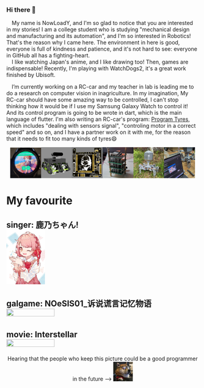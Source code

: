 ### Hi there 👋
&ensp;&ensp;My name is NowLoadY, and I'm so glad to notice that you are interested in my stories!
I am a college student who is studying "mechanical design and manufacturing and its automation", and I'm so interested in Robotics! That's the reason why I came here. The environment in here is good, everyone is full of kindness and patience, and it's not hard to see: everyone in GitHub all has a fighting-heart.  
&ensp;&ensp;I like watching Japan's anime, and I like drawing too! Then, games are indispensable! Recently, I'm playing with WatchDogs2, it's a great work finished by Ubisoft.  
  
&ensp;&ensp;I’m currently working on a RC-car and my teacher in lab is leading me to do a research on computer vision in inagriculture. In my imagination, My RC-car should have some amazing way to be controlled, I can't stop thinking how it would be if I use my Samsung Galaxy Watch to control it! And its control program is going to be wrote in dart, which is the main language of flutter. I'm also writing an RC-car's program: [Program Tyres](https://github.com/NowLoadY/ProgramTyres), which includes "dealing with sensors signal", "controling motor in a correct speed" and so on, and I have a partner work on it with me, for the reason that it needs to fit too many kinds of tyres😄  
<div align="center">
  <img src="https://github.com/NowLoadY/NowLoadY/blob/main/photos%20in%20md/SamsungGalaxyWatch3_firstapp.jpg" width="16%" height="16%"/><img src="https://github.com/NowLoadY/NowLoadY/blob/main/photos%20in%20md/RC-car.png" width="16%" height="16%"/><img src="https://github.com/NowLoadY/NowLoadY/blob/main/photos%20in%20md/dev-board.png" width="16%" height="16%"/><img src="https://github.com/NowLoadY/NowLoadY/blob/main/photos%20in%20md/whatisthis.jpg" width="16%" height="16%"/><img src="https://github.com/NowLoadY/NowLoadY/blob/main/photos%20in%20md/robophage.jpg" width="16%" height="16%"/><img src="https://github.com/NowLoadY/NowLoadY/blob/main/photos%20in%20md/RoboPhageWebCam-GestureRecognize.jpg" width="16%" height="16%"/>
</div>

# My favourite  
singer: 鹿乃ちゃん!  
<img src="https://github.com/NowLoadY/NowLoadY/blob/main/photos%20in%20md/kano.jpg" width="20%" height="20%">  
---
galgame: NOeSIS01_诉说谎言记忆物语  
<img src="https://media.st.dl.eccdnx.com/steam/apps/1246020/header_schinese.jpg?t=1653641737" width="50%" height="50%">  
---
movie: Interstellar  
<img src="https://i.pinimg.com/originals/99/0f/ae/990fae21b0a8c52347bc45269ce1a7aa.jpg" width="50%" height="50%">  
---
<div align=center>Hearing that the people who keep this picture could be a good programmer in the future --> <img src="https://github.com/NowLoadY/NowLoadY/blob/main/photos%20in%20md/dog.jpg" width="10%" height="10%"></div>
  
<!--
**NowLoadY/NowLoadY** is a ✨ _special_ ✨ repository because its `README.md` (this file) appears on your GitHub profile.

Here are some ideas to get you started:

- 🔭 I’m currently working on ...
- 🌱 I’m currently learning ...
- 👯 I’m looking to collaborate on ...
- 🤔 I’m looking for help with ...
- 💬 Ask me about ...
- 📫 How to reach me: ...
- 😄 Pronouns: ...
- ⚡ Fun fact: ...
-->
